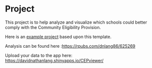 # Project 
This project is to help analyze and visualize which schools could better comply with the Community Eligibility Provision.


Here is an [example project](https://github.com/dcl-docs/project-example) based upon this template.


Analysis can be found here :https://rpubs.com/dnlang86/625269 


Upload your data to the app here: https://davidnathanlang.shinyapps.io/CEPviewer/
